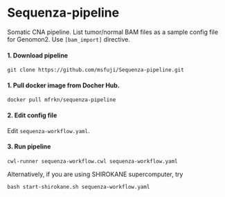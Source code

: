 # Sequenza-pipeline
Somatic CNA pipeline. List tumor/normal BAM files as a sample config file for Genomon2. Use `[bam_import]` directive.

#### 1. Download pipeline
```
git clone https://github.com/msfuji/Sequenza-pipeline.git
```

#### 1. Pull docker image from Docher Hub.
```
docker pull mfrkn/sequenza-pipeline
```
#### 2. Edit config file
Edit `sequenza-workflow.yaml`.
#### 3. Run pipeline
```
cwl-runner sequenza-workflow.cwl sequenza-workflow.yaml
```
Alternatively, if you are using SHIROKANE supercomputer, try
```
bash start-shirokane.sh sequenza-workflow.yaml
```
